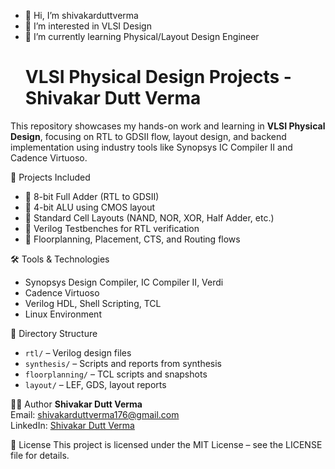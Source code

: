 - 👋 Hi, I’m shivakarduttverma
- 👀 I’m interested in VLSI Design
- 🌱 I’m currently learning Physical/Layout Design Engineer
  # VLSI Physical Design Projects - Shivakar Dutt Verma

This repository showcases my hands-on work and learning in **VLSI Physical Design**, focusing on RTL to GDSII flow, layout design, and backend implementation using industry tools like Synopsys IC Compiler II and Cadence Virtuoso.

 🔧 Projects Included
- 🔹 8-bit Full Adder (RTL to GDSII)
- 🔹 4-bit ALU using CMOS layout
- 🔹 Standard Cell Layouts (NAND, NOR, XOR, Half Adder, etc.)
- 🔹 Verilog Testbenches for RTL verification
- 🔹 Floorplanning, Placement, CTS, and Routing flows

🛠️ Tools & Technologies
- Synopsys Design Compiler, IC Compiler II, Verdi
- Cadence Virtuoso
- Verilog HDL, Shell Scripting, TCL
- Linux Environment

📁 Directory Structure
- `rtl/` – Verilog design files
- `synthesis/` – Scripts and reports from synthesis
- `floorplanning/` – TCL scripts and snapshots
- `layout/` – LEF, GDS, layout reports

👨‍💻 Author
**Shivakar Dutt Verma**  
Email: shivakarduttverma176@gmail.com  
LinkedIn: [Shivakar Dutt Verma](https://www.linkedin.com/in/shivakar-dutt-verma)

📜 License
This project is licensed under the MIT License – see the LICENSE file for details.
